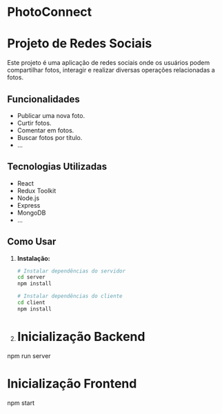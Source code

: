 # PhotoConnect

# Projeto de Redes Sociais

Este projeto é uma aplicação de redes sociais onde os usuários podem compartilhar fotos, interagir e realizar diversas operações relacionadas a fotos.

## Funcionalidades

- Publicar uma nova foto.
- Curtir fotos.
- Comentar em fotos.
- Buscar fotos por título.
- ...

## Tecnologias Utilizadas

- React
- Redux Toolkit
- Node.js
- Express
- MongoDB
- ...

## Como Usar

1. **Instalação:**
   ```bash
   # Instalar dependências do servidor
   cd server
   npm install
   
   # Instalar dependências do cliente
   cd client
   npm install
   
 2. # Inicialização Backend
   npm run server
   
   # Inicialização Frontend
   npm start
